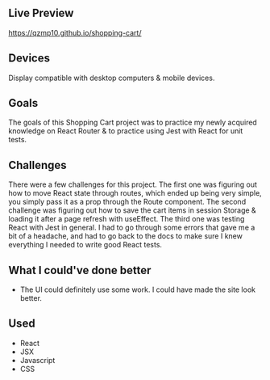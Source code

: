 ## Live Preview
https://qzmp10.github.io/shopping-cart/

## Devices
Display compatible with desktop computers & mobile devices.

## Goals
The goals of this Shopping Cart project was to practice my newly acquired knowledge on React Router & to practice using Jest with React for unit tests.

## Challenges
There were a few challenges for this project. The first one was figuring out how to move React state through routes, which ended up being very simple, you simply pass it as a prop through the Route component. The second challenge was figuring out how to save the cart items in session Storage & loading it after a page refresh with useEffect. The third one was testing React with Jest in general. I had to go through some errors that gave me a bit of a headache, and had to go back to the docs to make sure I knew everything I needed to write good React tests.

## What I could've done better
- The UI could definitely use some work. I could have made the site look better.

## Used
- React
- JSX
- Javascript
- CSS

